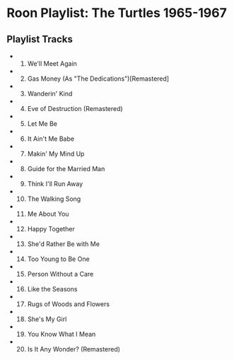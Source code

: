 # Roon Playlist: The Turtles 1965-1967

## Playlist Tracks


- 1. We'll Meet Again
- 2. Gas Money (As "The Dedications")[Remastered]
- 3. Wanderin' Kind
- 4. Eve of Destruction (Remastered)
- 5. Let Me Be
- 6. It Ain't Me Babe
- 7. Makin' My Mind Up
- 8. Guide for the Married Man
- 9. Think I'll Run Away
- 10. The Walking Song
- 11. Me About You
- 12. Happy Together
- 13. She'd Rather Be with Me
- 14. Too Young to Be One
- 15. Person Without a Care
- 16. Like the Seasons
- 17. Rugs of Woods and Flowers
- 18. She's My Girl
- 19. You Know What I Mean
- 20. Is It Any Wonder? (Remastered)

